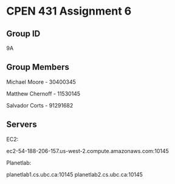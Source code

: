 # CPEN 431 Assignment 6 

## Group ID

9A

## Group Members

Michael Moore - 30400345

Matthew Chernoff - 11530145

Salvador Corts - 91291682


## Servers

EC2: 

ec2-54-188-206-157.us-west-2.compute.amazonaws.com:10145

Planetlab:

planetlab1.cs.ubc.ca:10145
planetlab2.cs.ubc.ca:10145